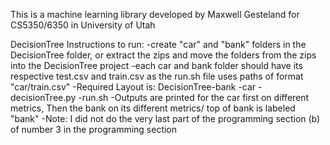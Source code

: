 This is a machine learning library developed by Maxwell Gesteland for CS5350/6350 in University of Utah

DecisionTree Instructions to run: 
-create "car" and "bank" folders in the DecisionTree folder,
or extract the zips and move the folders from the zips into the DecisionTree project
-each car and bank folder should have its respective test.csv and 
train.csv as the run.sh file uses paths of format "car/train.csv"
-Required Layout is: DecisionTree-bank
                                 -car
                                 -decisionTree.py
                                 -run.sh
-Outputs are printed for the car first on different metrics,
Then the bank on its different metrics/ top of bank is labeled "bank"
-Note: I did not do the very last part of the programming section (b) of number 3 in the programming section 